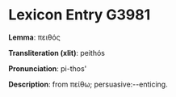 # Lexicon Entry G3981

**Lemma**: πειθός

**Transliteration (xlit)**: peithós

**Pronunciation**: pi-thos'

**Description**:
from πείθω; persuasive:--enticing.
